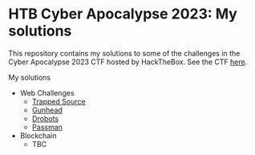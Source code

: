 # HTB Cyber Apocalypse 2023: My solutions 

This repository contains my solutions to some of the challenges in the Cyber Apocalypse 2023 CTF hosted by HackTheBox. See the CTF [here](https://www.hackthebox.com/events/cyber-apocalypse-2023). 

My solutions
* Web Challenges
    * [Trapped Source](https://github.com/Desislav-a/cyber-apocalypse-2023-solutions/tree/main/Web/Trapped%20Source)
    * [Gunhead](https://github.com/Desislav-a/cyber-apocalypse-2023-solutions/tree/main/Web/Gunhead)
    * [Drobots](https://github.com/Desislav-a/cyber-apocalypse-2023-solutions/tree/main/Web/Drobots)
    * [Passman](https://github.com/Desislav-a/cyber-apocalypse-2023-solutions/tree/main/Web/Passman)
* Blockchain
    * TBC

